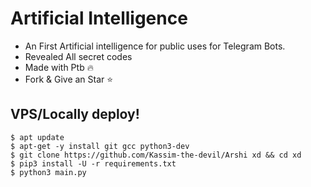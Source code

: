 # Artificial Intelligence

- An First Artificial intelligence for public uses for Telegram Bots.
- Revealed All secret codes
- Made with Ptb 🔥
- Fork & Give an Star ⭐


## VPS/Locally deploy!
```console
$ apt update
$ apt-get -y install git gcc python3-dev
$ git clone https://github.com/Kassim-the-devil/Arshi xd && cd xd 
$ pip3 install -U -r requirements.txt 
$ python3 main.py
```
